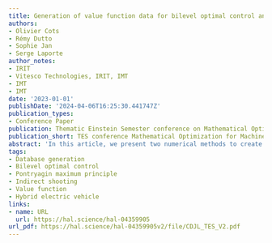 ```yaml
---
title: Generation of value function data for bilevel optimal control and application to hybrid electric vehicle
authors:
- Olivier Cots
- Rémy Dutto
- Sophie Jan
- Serge Laporte
author_notes:
- IRIT
- Vitesco Technologies, IRIT, IMT
- IMT
- IMT
date: '2023-01-01'
publishDate: '2024-04-06T16:25:30.441747Z'
publication_types:
- Conference Paper
publication: Thematic Einstein Semester conference on Mathematical Optimization for Machine Learning
publication_short: TES conference Mathematical Optimization for Machine Learning
abstract: 'In this article, we present two numerical methods to create a database for the approximation of the value function of a bilevel optimal control problem. The first method is based on the computation of the value function via indirect simple shooting, which implies to find the zeros of functions. The second one amounts to solve Cauchy problems. These two techniques are compared, in terms of prior information, computation cost and data distribution, on an industrial application: the torque split and gear shift optimal control problem on hybrid electric vehicles.'
tags:
- Database generation
- Bilevel optimal control
- Pontryagin maximum principle
- Indirect shooting
- Value function 
- Hybrid electric vehicle
links:
- name: URL
  url: https://hal.science/hal-04359905
url_pdf: https://hal.science/hal-04359905v2/file/CDJL_TES_V2.pdf
---
```

